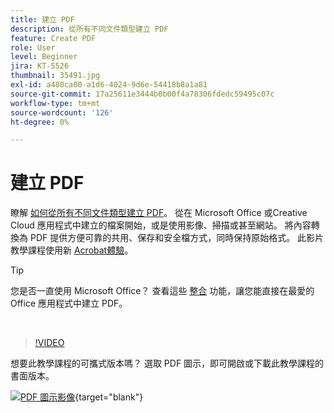 ```yaml
---
title: 建立 PDF
description: 從所有不同文件類型建立 PDF
feature: Create PDF
role: User
level: Beginner
jira: KT-5526
thumbnail: 35491.jpg
exl-id: a480ca00-a1d6-4024-9d6e-54418b8a1a81
source-git-commit: 17a25611e3444b0b00f4a78306fdedc59495c07c
workflow-type: tm+mt
source-wordcount: '126'
ht-degree: 0%

---
```


# 建立 PDF

瞭解 [如何從所有不同文件類型建立 PDF](https://www.adobe.com/tw/acrobat/online/convert-pdf.html)。 從在 Microsoft Office 或Creative Cloud 應用程式中建立的檔案開始，或是使用影像、掃描或甚至網站。 將內容轉換為 PDF 提供方便可靠的共用、保存和安全檔方式，同時保持原始格式。 此影片教學課程使用新 [Acrobat體驗](new-workspace.md)。

>[!TIP]
>
>您是否一直使用 Microsoft Office？ 查看這些 [整合](../integrate/integrate-overview.md#microsoft) 功能，讓您能直接在最愛的 Office 應用程式中建立 PDF。

<br>

>[!VIDEO](https://video.tv.adobe.com/v/35491?enablevpops&quality=12&learn=on&hidetitle=true)

想要此教學課程的可攜式版本嗎？ 選取 PDF 圖示，即可開啟或下載此教學課程的書面版本。

[![PDF 圖示影像](../assets/acrobat_PDF_96.png)](../assets/create_a_pdf.pdf){target="blank"}